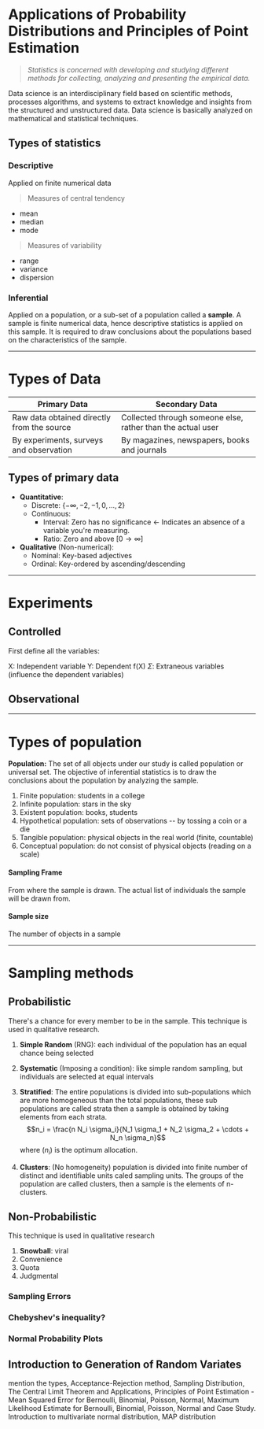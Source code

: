 # Applications of Probability Distributions and Principles of Point Estimation

> _Statistics is concerned with developing and studying different methods for collecting, analyzing and presenting the empirical data._

Data science is an interdisciplinary field based on scientific methods, processes algorithms, and systems to extract knowledge and insights from the structured and unstructured data. Data science is basically analyzed on mathematical and statistical techniques.

## Types of statistics

### Descriptive

Applied on finite numerical data

> Measures of central tendency

- mean
- median
- mode

> Measures of variability

- range
- variance
- dispersion

### Inferential

Applied on a population, or a sub-set of a population called a **sample**. A sample is finite numerical data, hence descriptive statistics is applied on this sample. It is required to draw conclusions about the populations based on the characteristics of the sample.

---

# Types of Data

| Primary Data                               | Secondary Data                                              |
| ------------------------------------------ | ----------------------------------------------------------- |
| Raw data obtained directly from the source | Collected through someone else, rather than the actual user |
| By experiments, surveys and observation    | By magazines, newspapers, books and journals                |

## Types of primary data

- **Quantitative**:
  - Discrete: $\{ -\infty, -2, -1, 0, \ldots, 2 \}$
  - Continuous:
    - Interval: Zero has no significance <- Indicates an absence of a variable you're measuring.
    - Ratio: Zero and above $[0 \rightarrow \infty]$
- **Qualitative** (Non-numerical):
  - Nominal: Key-based adjectives
  - Ordinal: Key-ordered by ascending/descending

---

# Experiments

## Controlled

First define all the variables:

X: Independent variable
Y: Dependent f(X)
${ \Sigma}$: Extraneous variables (influence the dependent variables)

## Observational

---

# Types of population

**Population:** The set of all objects under our study is called population or universal set. The objective of inferential statistics is to draw the conclusions about the population by analyzing the sample.

1. Finite population: students in a college
2. Infinite population: stars in the sky
3. Existent population: books, students
4. Hypothetical population: sets of observations -- by tossing a coin or a die
5. Tangible population: physical objects in the real world (finite, countable)
6. Conceptual population: do not consist of physical objects (reading on a scale)

#### Sampling Frame

From where the sample is drawn. The actual list of individuals the sample will be drawn from.

#### Sample size

The number of objects in a sample

---

# Sampling methods

## Probabilistic

There's a chance for every member to be in the sample. This technique is used in qualitative research.

1. **Simple Random** (RNG): each individual of the population has an equal chance being selected
2. **Systematic** (Imposing a condition): like simple random sampling, but individuals are selected at equal intervals
3. **Stratified**: The entire populations is divided into sub-populations which are more homogeneous than the total populations, these sub populations are called strata then a sample is obtained by taking elements from each strata. $$n_i = \frac{n N_i \sigma_i}{N_1 \sigma_1 + N_2 \sigma_2 + \cdots + N_n \sigma_n}$$where ${( n_i )}$ is the optimum allocation.

4. **Clusters**: (No homogeneity) population is divided into finite number of distinct and identifiable units caled sampling units. The groups of the population are called clusters, then a sample is the elements of n-clusters.  

## Non-Probabilistic

This technique is used in qualitative research

1. **Snowball**: viral
2. Convenience
3. Quota
4. Judgmental

### Sampling Errors

### Chebyshev's inequality?

### Normal Probability Plots

## Introduction to Generation of Random Variates

mention the types, Acceptance-Rejection method, Sampling Distribution, The Central Limit Theorem and Applications, Principles of Point Estimation - Mean Squared Error for Bernoulli, Binomial, Poisson, Normal, Maximum Likelihood Estimate for Bernoulli, Binomial, Poisson, Normal and Case Study. Introduction to multivariate normal distribution, MAP distribution
